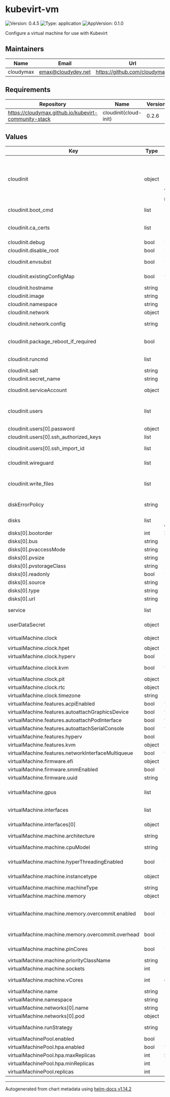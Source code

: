 # kubevirt-vm

![Version: 0.4.5](https://img.shields.io/badge/Version-0.4.5-informational?style=flat-square) ![Type: application](https://img.shields.io/badge/Type-application-informational?style=flat-square) ![AppVersion: 0.1.0](https://img.shields.io/badge/AppVersion-0.1.0-informational?style=flat-square)

Configure a virtual machine for use with Kubevirt

## Maintainers

| Name | Email | Url |
| ---- | ------ | --- |
| cloudymax | <emax@cloudydev.net> | <https://github.com/cloudymax/> |

## Requirements

| Repository | Name | Version |
|------------|------|---------|
| https://cloudymax.github.io/kubevirt-community-stack | cloudinit(cloud-init) | 0.2.6 |

## Values

| Key | Type | Default | Description |
|-----|------|---------|-------------|
| cloudinit | object | `{"boot_cmd":[],"ca_certs":[],"debug":false,"disable_root":false,"enabled":true,"envsubst":false,"existingConfigMap":true,"extraEnvVars":[],"hostname":"test","image":"deserializeme/kv-cloud-init:v0.0.1","namespace":"kubevirt","network":{"config":"disabled"},"package_reboot_if_required":false,"package_update":false,"package_upgrade":false,"packages":[],"runcmd":[],"salt":"saltsaltlettuce","secret_name":"test-scrapmetal-user-data","serviceAccount":{"create":false,"existingServiceAccountName":"cloud-init-sa","name":"cloud-init-sa"},"users":[{"groups":"users, admin, docker, sudo, kvm","lock_passwd":false,"name":"test","password":{"random":true},"shell":"/bin/bash","ssh_authorized_keys":[],"ssh_import_id":[],"sudo":"ALL=(ALL) NOPASSWD:ALL"}],"wireguard":[],"write_files":[]}` | Enable or disable usage of cloud-init sub-chart |
| cloudinit.boot_cmd | list | `[]` | Run arbitrary commands early in the boot process See https://cloudinit.readthedocs.io/en/latest/reference/modules.html#bootcmd |
| cloudinit.ca_certs | list | `[]` | Add CA certificates See https://cloudinit.readthedocs.io/en/latest/reference/modules.html#ca-certificates |
| cloudinit.debug | bool | `false` | when enabled job sleeps to allow user to exec into the container |
| cloudinit.disable_root | bool | `false` | Disable root login over ssh |
| cloudinit.envsubst | bool | `false` | Run envsubst against bootcmd and runcmd fields at the beginning of templating Not an official part of cloid-init |
| cloudinit.existingConfigMap | bool | `true` | Dont recreate script configmap. Set to true when keeping multiple cloud-init secrets in the same namespace |
| cloudinit.hostname | string | `"test"` | virtual-machine hostname |
| cloudinit.image | string | `"deserializeme/kv-cloud-init:v0.0.1"` | image version |
| cloudinit.namespace | string | `"kubevirt"` | namespace in which to create resources |
| cloudinit.network | object | `{"config":"disabled"}` | networking options |
| cloudinit.network.config | string | `"disabled"` | disable cloud-init’s network configuration capability and rely on other methods such as embedded configuration or other customisations. |
| cloudinit.package_reboot_if_required | bool | `false` | Update, upgrade, and install packages See https://cloudinit.readthedocs.io/en/latest/reference/modules.html#package-update-upgrade-install |
| cloudinit.runcmd | list | `[]` | Run arbitrary commands See https://cloudinit.readthedocs.io/en/latest/reference/modules.html#runcmd |
| cloudinit.salt | string | `"saltsaltlettuce"` | salt used for password generation |
| cloudinit.secret_name | string | `"test-scrapmetal-user-data"` | name of secret in which to save the user-data file |
| cloudinit.serviceAccount | object | `{"create":false,"existingServiceAccountName":"cloud-init-sa","name":"cloud-init-sa"}` | Choose weather to create a service-account or not. Once a SA has been created you should set this to false on subsequent runs. |
| cloudinit.users | list | `[{"groups":"users, admin, docker, sudo, kvm","lock_passwd":false,"name":"test","password":{"random":true},"shell":"/bin/bash","ssh_authorized_keys":[],"ssh_import_id":[],"sudo":"ALL=(ALL) NOPASSWD:ALL"}]` | user configuration options See https://cloudinit.readthedocs.io/en/latest/reference/modules.html#users-and-groups do NOT use 'admin' as username - it conflicts with multiele cloud-images |
| cloudinit.users[0].password | object | `{"random":true}` | set user password from existing secret or generate random |
| cloudinit.users[0].ssh_authorized_keys | list | `[]` | provider user ssh pub key as plaintext |
| cloudinit.users[0].ssh_import_id | list | `[]` | import user ssh public keys from github, gitlab, or launchpad See https://cloudinit.readthedocs.io/en/latest/reference/modules.html#ssh |
| cloudinit.wireguard | list | `[]` | add wireguard configuration from existing secret or as plain-text See https://cloudinit.readthedocs.io/en/latest/reference/modules.html#wireguard |
| cloudinit.write_files | list | `[]` | Write arbitrary files to disk. Files my be provided as plain-text or downloaded from a url See https://cloudinit.readthedocs.io/en/latest/reference/modules.html#write-files |
| diskErrorPolicy | string | `"report"` | controls hypervisor behavior when I/O errors occur on disk read or write. Possible values are: 'report', 'ignore', 'enospace' |
| disks | list | `[{"bootorder":2,"bus":"virtio","name":"harddrive","pvaccessMode":"ReadWriteOnce","pvsize":"16Gi","pvstorageClass":"fast-raid","readonly":false,"source":"url","type":"disk","url":"https://buildstars.online/debian-12-generic-amd64-daily.qcow2"}]` | List of disks to create for the VM, Will be used to create Datavolumes or PVCs. |
| disks[0].bootorder | int | `2` | Sets disk position in boot order, lower numbers are checked earlier |
| disks[0].bus | string | `"virtio"` | Bus type: sata or virtio |
| disks[0].pvaccessMode | string | `"ReadWriteOnce"` | Access mode for the PVC |
| disks[0].pvsize | string | `"16Gi"` | Size of disk in GB |
| disks[0].pvstorageClass | string | `"fast-raid"` | Storage class to use for the pvc |
| disks[0].readonly | bool | `false` | Set disk to be Read-only |
| disks[0].source | string | `"url"` | source type of the disk image. One of `url`, `pvc` |
| disks[0].type | string | `"disk"` | Disk type: disk, cdrom, filesystem, or lun |
| disks[0].url | string | `"https://buildstars.online/debian-12-generic-amd64-daily.qcow2"` | URL of cloud-image |
| service | list | `[{"externalTrafficPolicy":"Cluster","name":"service","ports":[{"name":"ssh","port":22,"protocol":"TCP","targetPort":22},{"name":"vnc","port":5900,"protocol":"TCP","targetPort":5900}],"type":"NodePort"}]` | Service cinfiguration. Used to expose VM to the outside world. Accepts a list of ports to open. |
| userDataSecret | object | `{"enabled":false,"name":""}` | Use an existing cloud-init userdata secret ignored if cloudinit subchart is enabled. |
| virtualMachine.clock | object | `{"enabled":true,"hpet":{"enabled":true,"present":false},"hyperv":false,"kvm":true,"pit":{"enabled":true,"tickPolicy":"delay"},"rtc":{"enabled":true,"tickPolicy":"catchup"},"timezone":"utc"}` | Options for machine clock |
| virtualMachine.clock.hpet | object | `{"enabled":true,"present":false}` | High Precision Event Timer |
| virtualMachine.clock.hyperv | bool | `false` | Hyper-V's reference time counter for use with Windows guests. |
| virtualMachine.clock.kvm | bool | `true` | Paravirtualized clock that provides better accuracy and performance. Recommended clock source for KVM guest virtual machines. |
| virtualMachine.clock.pit | object | `{"enabled":true,"tickPolicy":"delay"}` | Programmable interval timer |
| virtualMachine.clock.rtc | object | `{"enabled":true,"tickPolicy":"catchup"}` | Real-Time Clock |
| virtualMachine.clock.timezone | string | `"utc"` | Set clock timezone eg: "Europe/Amsterdam" or "utc" |
| virtualMachine.features.acpiEnabled | bool | `true` |  |
| virtualMachine.features.autoattachGraphicsDevice | bool | `true` | Attach a basic graphics device for VNC access |
| virtualMachine.features.autoattachPodInterface | bool | `true` | Make pod network interface the default for the VM |
| virtualMachine.features.autoattachSerialConsole | bool | `true` | Attach a serial console device |
| virtualMachine.features.hyperv | bool | `false` |  |
| virtualMachine.features.kvm | object | `{"enabled":true,"hidden":false}` | Enable KVM acceleration |
| virtualMachine.features.networkInterfaceMultiqueue | bool | `true` | Enhances network performance by allowing multiple TX and RX queues. |
| virtualMachine.firmware.efi | object | `{"enabled":true,"secureBoot":false}` | Enable EFI bios and secureboot |
| virtualMachine.firmware.smmEnabled | bool | `false` |  |
| virtualMachine.firmware.uuid | string | `"5d307ca9-b3ef-428c-8861-06e72d69f223"` |  |
| virtualMachine.gpus | list | `[]` | GPUs to pass to guest, requires that the GPUs are pre-configured in the kubevirt custom resource. ignored when instancetype is defined. ramFB & display may only be enabled on 1 vGPU |
| virtualMachine.interfaces | list | `[{"masquerade":{},"model":"virtio","name":"default"}]` | virtual network interface config options. See: https://kubevirt.io/user-guide/network/interfaces_and_networks/#interfaces |
| virtualMachine.interfaces[0] | object | `{"masquerade":{},"model":"virtio","name":"default"}` | bridge mode, vms are connected to the network via a linux "bridge". Pod network IP is delegated to vm via DHCPv4. VM must use DHCP for an IP |
| virtualMachine.machine.architecture | string | `"amd64"` | System Arch. Supported options are amd64 and arm64 |
| virtualMachine.machine.cpuModel | string | `"host-passthrough"` | Specify hots-passthrough or a named cpu model https://www.qemu.org/docs/master/system/qemu-cpu-models.html |
| virtualMachine.machine.hyperThreadingEnabled | bool | `false` | Enable simulation of Hyperthre ading on Intel CPUs or SMT AMD CPUs. ignored if pinCores set to "true" |
| virtualMachine.machine.instancetype | object | `{"enabled":false,"kind":"virtualMachineClusterInstancetype","name":"standard-small"}` | Define CPU, RAM, GPU, HostDevice settings for VMs. Overrides: vCores, memory, gpus |
| virtualMachine.machine.machineType | string | `"q35"` | QEMU virtual-machine type. Options are q35 and i440fx |
| virtualMachine.machine.memory | object | `{"base":"4Gi","overcommit":{"enabled":false,"limit":"8Gi","overhead":false}}` | Amount of RAM to pass to the Guest. Ignored when instancetype is defined |
| virtualMachine.machine.memory.overcommit.enabled | bool | `false` | Enable memory overcommitment. Tells VM it has more RAM than requested. VMI becomes Burtable QOS class and may be preempted when node is under memory pressure. GPU passthrough and vGPU will not function with overcommit enabled. |
| virtualMachine.machine.memory.overcommit.overhead | bool | `false` | Do not allocate hypervisor overhead memory to VM. Will work for as long as most of the VirtualMachineInstances do not request the full memory. |
| virtualMachine.machine.pinCores | bool | `false` | Pin QEMU process threads to specific physical cores Requires `--cpu-manager-policy` enabled in kubelet |
| virtualMachine.machine.priorityClassName | string | `"vm-standard"` | If a Pod cannot be scheduled, lower priorityClass Pods will be evicted |
| virtualMachine.machine.sockets | int | `1` | Number of simulated CPU sockets. ignored if pinCores set to "true" |
| virtualMachine.machine.vCores | int | `4` | Number of Virtual cores to pass to the Guest ignored when instancetype is defined |
| virtualMachine.name | string | `"test"` | name of the virtualMachine or virtualMachinePool object |
| virtualMachine.namespace | string | `"kubevirt"` | namespace to deploy to |
| virtualMachine.networks[0].name | string | `"default"` |  |
| virtualMachine.networks[0].pod | object | `{}` |  |
| virtualMachine.runStrategy | string | `"Always"` | One of 'Always' `RerunOnFailure` `Manual` `Halted` `Once` See: https://kubevirt.io/user-guide/compute/run_strategies/#runstrategy |
| virtualMachinePool.enabled | bool | `false` |  |
| virtualMachinePool.hpa.enabled | bool | `true` |  |
| virtualMachinePool.hpa.maxReplicas | int | `5` |  |
| virtualMachinePool.hpa.minReplicas | int | `1` |  |
| virtualMachinePool.replicas | int | `1` | number of replicas to create. Ignored when hpa is set to 'true' |

----------------------------------------------
Autogenerated from chart metadata using [helm-docs v1.14.2](https://github.com/norwoodj/helm-docs/releases/v1.14.2)
